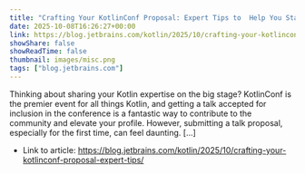 ```yaml
---
title: "Crafting Your KotlinConf Proposal: Expert Tips to  Help You Stand Out"
date: 2025-10-08T16:26:27+00:00
link: https://blog.jetbrains.com/kotlin/2025/10/crafting-your-kotlinconf-proposal-expert-tips/
showShare: false
showReadTime: false
thumbnail: images/misc.png
tags: ["blog.jetbrains.com"]
---
```

Thinking about sharing your Kotlin expertise on the big stage? KotlinConf is the premier event for all things Kotlin, and getting a talk accepted for inclusion in the conference is a fantastic way to contribute to the community and elevate your profile. However, submitting a talk proposal, especially for the first time, can feel daunting. […]

- Link to article: https://blog.jetbrains.com/kotlin/2025/10/crafting-your-kotlinconf-proposal-expert-tips/